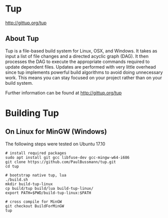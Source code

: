 # Tup

http://gittup.org/tup

## About Tup

Tup is a file-based build system for Linux, OSX, and Windows. It takes
as input a list of file changes and a directed acyclic graph (DAG). It
then processes the DAG to execute the appropriate commands required to
update dependent files. Updates are performed with very little overhead
since tup implements powerful build algorithms to avoid doing
unnecessary work. This means you can stay focused on your project rather
than on your build system.

Further information can be found at http://gittup.org/tup

# Building Tup

## On Linux for MinGW (Windows)

The following steps were tested on Ubuntu 17.10

```
# install required packages
sudo apt install git gcc libfuse-dev gcc-mingw-w64-i686 
git clone https://github.com/PaulBussmann/tup.git
cd tup

# bootstrap native tup, lua
./build.sh
mkdir build-tup-linux
cp build/tup build/lua build-tup-linux/
export PATH=$PWD/build-tup-linux:$PATH

# cross compile for MinGW
git checkout BuildForMinGW
tup
```
